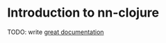 # Introduction to nn-clojure

TODO: write [great documentation](http://jacobian.org/writing/what-to-write/)
